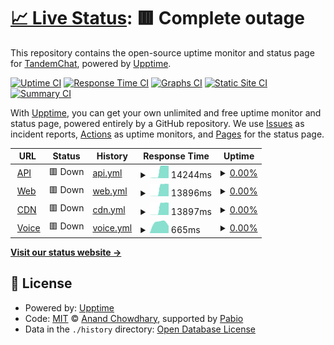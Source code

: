 # [📈 Live Status](https://status.tandemchat.ru): <!--live status--> **🟥 Complete outage**

This repository contains the open-source uptime monitor and status page for [TandemChat](https://status.tandemchat.ru), powered by [Upptime](https://github.com/upptime/upptime).

[![Uptime CI](https://github.com/TandemChat/status/workflows/Uptime%20CI/badge.svg)](https://github.com/TandemChat/status/actions?query=workflow%3A%22Uptime+CI%22)
[![Response Time CI](https://github.com/TandemChat/status/workflows/Response%20Time%20CI/badge.svg)](https://github.com/TandemChat/status/actions?query=workflow%3A%22Response+Time+CI%22)
[![Graphs CI](https://github.com/TandemChat/status/workflows/Graphs%20CI/badge.svg)](https://github.com/TandemChat/status/actions?query=workflow%3A%22Graphs+CI%22)
[![Static Site CI](https://github.com/TandemChat/status/workflows/Static%20Site%20CI/badge.svg)](https://github.com/TandemChat/status/actions?query=workflow%3A%22Static+Site+CI%22)
[![Summary CI](https://github.com/TandemChat/status/workflows/Summary%20CI/badge.svg)](https://github.com/TandemChat/status/actions?query=workflow%3A%22Summary+CI%22)

With [Upptime](https://upptime.js.org), you can get your own unlimited and free uptime monitor and status page, powered entirely by a GitHub repository. We use [Issues](https://github.com/TandemChat/status/issues) as incident reports, [Actions](https://github.com/TandemChat/status/actions) as uptime monitors, and [Pages](https://status.tandemchat.ru) for the status page.

<!--start: status pages-->
<!-- This summary is generated by Upptime (https://github.com/upptime/upptime) -->
<!-- Do not edit this manually, your changes will be overwritten -->
<!-- prettier-ignore -->
| URL | Status | History | Response Time | Uptime |
| --- | ------ | ------- | ------------- | ------ |
| <img alt="" src="https://icons.duckduckgo.com/ip3/app.tandemchat.ru.ico" height="13"> [API](https://app.tandemchat.ru/api) | 🟥 Down | [api.yml](https://github.com/TandemChat/status/commits/HEAD/history/api.yml) | <details><summary><img alt="Response time graph" src="./graphs/api/response-time-week.png" height="20"> 14244ms</summary><br><a href="https://status.tandemchat.ru/history/api"><img alt="Response time 2173" src="https://img.shields.io/endpoint?url=https%3A%2F%2Fraw.githubusercontent.com%2FTandemChat%2Fstatus%2FHEAD%2Fapi%2Fapi%2Fresponse-time.json"></a><br><a href="https://status.tandemchat.ru/history/api"><img alt="24-hour response time 19803" src="https://img.shields.io/endpoint?url=https%3A%2F%2Fraw.githubusercontent.com%2FTandemChat%2Fstatus%2FHEAD%2Fapi%2Fapi%2Fresponse-time-day.json"></a><br><a href="https://status.tandemchat.ru/history/api"><img alt="7-day response time 14244" src="https://img.shields.io/endpoint?url=https%3A%2F%2Fraw.githubusercontent.com%2FTandemChat%2Fstatus%2FHEAD%2Fapi%2Fapi%2Fresponse-time-week.json"></a><br><a href="https://status.tandemchat.ru/history/api"><img alt="30-day response time 3645" src="https://img.shields.io/endpoint?url=https%3A%2F%2Fraw.githubusercontent.com%2FTandemChat%2Fstatus%2FHEAD%2Fapi%2Fapi%2Fresponse-time-month.json"></a><br><a href="https://status.tandemchat.ru/history/api"><img alt="1-year response time 2173" src="https://img.shields.io/endpoint?url=https%3A%2F%2Fraw.githubusercontent.com%2FTandemChat%2Fstatus%2FHEAD%2Fapi%2Fapi%2Fresponse-time-year.json"></a></details> | <details><summary><a href="https://status.tandemchat.ru/history/api">0.00%</a></summary><a href="https://status.tandemchat.ru/history/api"><img alt="All-time uptime 42.45%" src="https://img.shields.io/endpoint?url=https%3A%2F%2Fraw.githubusercontent.com%2FTandemChat%2Fstatus%2FHEAD%2Fapi%2Fapi%2Fuptime.json"></a><br><a href="https://status.tandemchat.ru/history/api"><img alt="24-hour uptime 0.00%" src="https://img.shields.io/endpoint?url=https%3A%2F%2Fraw.githubusercontent.com%2FTandemChat%2Fstatus%2FHEAD%2Fapi%2Fapi%2Fuptime-day.json"></a><br><a href="https://status.tandemchat.ru/history/api"><img alt="7-day uptime 0.00%" src="https://img.shields.io/endpoint?url=https%3A%2F%2Fraw.githubusercontent.com%2FTandemChat%2Fstatus%2FHEAD%2Fapi%2Fapi%2Fuptime-week.json"></a><br><a href="https://status.tandemchat.ru/history/api"><img alt="30-day uptime 1.38%" src="https://img.shields.io/endpoint?url=https%3A%2F%2Fraw.githubusercontent.com%2FTandemChat%2Fstatus%2FHEAD%2Fapi%2Fapi%2Fuptime-month.json"></a><br><a href="https://status.tandemchat.ru/history/api"><img alt="1-year uptime 42.45%" src="https://img.shields.io/endpoint?url=https%3A%2F%2Fraw.githubusercontent.com%2FTandemChat%2Fstatus%2FHEAD%2Fapi%2Fapi%2Fuptime-year.json"></a></details>
| <img alt="" src="https://icons.duckduckgo.com/ip3/app.tandemchat.ru.ico" height="13"> [Web](https://app.tandemchat.ru) | 🟥 Down | [web.yml](https://github.com/TandemChat/status/commits/HEAD/history/web.yml) | <details><summary><img alt="Response time graph" src="./graphs/web/response-time-week.png" height="20"> 13896ms</summary><br><a href="https://status.tandemchat.ru/history/web"><img alt="Response time 1453" src="https://img.shields.io/endpoint?url=https%3A%2F%2Fraw.githubusercontent.com%2FTandemChat%2Fstatus%2FHEAD%2Fapi%2Fweb%2Fresponse-time.json"></a><br><a href="https://status.tandemchat.ru/history/web"><img alt="24-hour response time 19278" src="https://img.shields.io/endpoint?url=https%3A%2F%2Fraw.githubusercontent.com%2FTandemChat%2Fstatus%2FHEAD%2Fapi%2Fweb%2Fresponse-time-day.json"></a><br><a href="https://status.tandemchat.ru/history/web"><img alt="7-day response time 13896" src="https://img.shields.io/endpoint?url=https%3A%2F%2Fraw.githubusercontent.com%2FTandemChat%2Fstatus%2FHEAD%2Fapi%2Fweb%2Fresponse-time-week.json"></a><br><a href="https://status.tandemchat.ru/history/web"><img alt="30-day response time 3368" src="https://img.shields.io/endpoint?url=https%3A%2F%2Fraw.githubusercontent.com%2FTandemChat%2Fstatus%2FHEAD%2Fapi%2Fweb%2Fresponse-time-month.json"></a><br><a href="https://status.tandemchat.ru/history/web"><img alt="1-year response time 1453" src="https://img.shields.io/endpoint?url=https%3A%2F%2Fraw.githubusercontent.com%2FTandemChat%2Fstatus%2FHEAD%2Fapi%2Fweb%2Fresponse-time-year.json"></a></details> | <details><summary><a href="https://status.tandemchat.ru/history/web">0.00%</a></summary><a href="https://status.tandemchat.ru/history/web"><img alt="All-time uptime 42.45%" src="https://img.shields.io/endpoint?url=https%3A%2F%2Fraw.githubusercontent.com%2FTandemChat%2Fstatus%2FHEAD%2Fapi%2Fweb%2Fuptime.json"></a><br><a href="https://status.tandemchat.ru/history/web"><img alt="24-hour uptime 0.00%" src="https://img.shields.io/endpoint?url=https%3A%2F%2Fraw.githubusercontent.com%2FTandemChat%2Fstatus%2FHEAD%2Fapi%2Fweb%2Fuptime-day.json"></a><br><a href="https://status.tandemchat.ru/history/web"><img alt="7-day uptime 0.00%" src="https://img.shields.io/endpoint?url=https%3A%2F%2Fraw.githubusercontent.com%2FTandemChat%2Fstatus%2FHEAD%2Fapi%2Fweb%2Fuptime-week.json"></a><br><a href="https://status.tandemchat.ru/history/web"><img alt="30-day uptime 1.38%" src="https://img.shields.io/endpoint?url=https%3A%2F%2Fraw.githubusercontent.com%2FTandemChat%2Fstatus%2FHEAD%2Fapi%2Fweb%2Fuptime-month.json"></a><br><a href="https://status.tandemchat.ru/history/web"><img alt="1-year uptime 42.45%" src="https://img.shields.io/endpoint?url=https%3A%2F%2Fraw.githubusercontent.com%2FTandemChat%2Fstatus%2FHEAD%2Fapi%2Fweb%2Fuptime-year.json"></a></details>
| <img alt="" src="https://icons.duckduckgo.com/ip3/app.tandemchat.ru.ico" height="13"> [CDN](https://app.tandemchat.ru/autumn) | 🟥 Down | [cdn.yml](https://github.com/TandemChat/status/commits/HEAD/history/cdn.yml) | <details><summary><img alt="Response time graph" src="./graphs/cdn/response-time-week.png" height="20"> 13897ms</summary><br><a href="https://status.tandemchat.ru/history/cdn"><img alt="Response time 1327" src="https://img.shields.io/endpoint?url=https%3A%2F%2Fraw.githubusercontent.com%2FTandemChat%2Fstatus%2FHEAD%2Fapi%2Fcdn%2Fresponse-time.json"></a><br><a href="https://status.tandemchat.ru/history/cdn"><img alt="24-hour response time 19281" src="https://img.shields.io/endpoint?url=https%3A%2F%2Fraw.githubusercontent.com%2FTandemChat%2Fstatus%2FHEAD%2Fapi%2Fcdn%2Fresponse-time-day.json"></a><br><a href="https://status.tandemchat.ru/history/cdn"><img alt="7-day response time 13897" src="https://img.shields.io/endpoint?url=https%3A%2F%2Fraw.githubusercontent.com%2FTandemChat%2Fstatus%2FHEAD%2Fapi%2Fcdn%2Fresponse-time-week.json"></a><br><a href="https://status.tandemchat.ru/history/cdn"><img alt="30-day response time 3369" src="https://img.shields.io/endpoint?url=https%3A%2F%2Fraw.githubusercontent.com%2FTandemChat%2Fstatus%2FHEAD%2Fapi%2Fcdn%2Fresponse-time-month.json"></a><br><a href="https://status.tandemchat.ru/history/cdn"><img alt="1-year response time 1327" src="https://img.shields.io/endpoint?url=https%3A%2F%2Fraw.githubusercontent.com%2FTandemChat%2Fstatus%2FHEAD%2Fapi%2Fcdn%2Fresponse-time-year.json"></a></details> | <details><summary><a href="https://status.tandemchat.ru/history/cdn">0.00%</a></summary><a href="https://status.tandemchat.ru/history/cdn"><img alt="All-time uptime 42.50%" src="https://img.shields.io/endpoint?url=https%3A%2F%2Fraw.githubusercontent.com%2FTandemChat%2Fstatus%2FHEAD%2Fapi%2Fcdn%2Fuptime.json"></a><br><a href="https://status.tandemchat.ru/history/cdn"><img alt="24-hour uptime 0.00%" src="https://img.shields.io/endpoint?url=https%3A%2F%2Fraw.githubusercontent.com%2FTandemChat%2Fstatus%2FHEAD%2Fapi%2Fcdn%2Fuptime-day.json"></a><br><a href="https://status.tandemchat.ru/history/cdn"><img alt="7-day uptime 0.00%" src="https://img.shields.io/endpoint?url=https%3A%2F%2Fraw.githubusercontent.com%2FTandemChat%2Fstatus%2FHEAD%2Fapi%2Fcdn%2Fuptime-week.json"></a><br><a href="https://status.tandemchat.ru/history/cdn"><img alt="30-day uptime 1.38%" src="https://img.shields.io/endpoint?url=https%3A%2F%2Fraw.githubusercontent.com%2FTandemChat%2Fstatus%2FHEAD%2Fapi%2Fcdn%2Fuptime-month.json"></a><br><a href="https://status.tandemchat.ru/history/cdn"><img alt="1-year uptime 42.50%" src="https://img.shields.io/endpoint?url=https%3A%2F%2Fraw.githubusercontent.com%2FTandemChat%2Fstatus%2FHEAD%2Fapi%2Fcdn%2Fuptime-year.json"></a></details>
| <img alt="" src="https://icons.duckduckgo.com/ip3/vortex.rus-land.fun.ico" height="13"> [Voice](https://vortex.rus-land.fun) | 🟥 Down | [voice.yml](https://github.com/TandemChat/status/commits/HEAD/history/voice.yml) | <details><summary><img alt="Response time graph" src="./graphs/voice/response-time-week.png" height="20"> 665ms</summary><br><a href="https://status.tandemchat.ru/history/voice"><img alt="Response time 574" src="https://img.shields.io/endpoint?url=https%3A%2F%2Fraw.githubusercontent.com%2FTandemChat%2Fstatus%2FHEAD%2Fapi%2Fvoice%2Fresponse-time.json"></a><br><a href="https://status.tandemchat.ru/history/voice"><img alt="24-hour response time 0" src="https://img.shields.io/endpoint?url=https%3A%2F%2Fraw.githubusercontent.com%2FTandemChat%2Fstatus%2FHEAD%2Fapi%2Fvoice%2Fresponse-time-day.json"></a><br><a href="https://status.tandemchat.ru/history/voice"><img alt="7-day response time 665" src="https://img.shields.io/endpoint?url=https%3A%2F%2Fraw.githubusercontent.com%2FTandemChat%2Fstatus%2FHEAD%2Fapi%2Fvoice%2Fresponse-time-week.json"></a><br><a href="https://status.tandemchat.ru/history/voice"><img alt="30-day response time 557" src="https://img.shields.io/endpoint?url=https%3A%2F%2Fraw.githubusercontent.com%2FTandemChat%2Fstatus%2FHEAD%2Fapi%2Fvoice%2Fresponse-time-month.json"></a><br><a href="https://status.tandemchat.ru/history/voice"><img alt="1-year response time 574" src="https://img.shields.io/endpoint?url=https%3A%2F%2Fraw.githubusercontent.com%2FTandemChat%2Fstatus%2FHEAD%2Fapi%2Fvoice%2Fresponse-time-year.json"></a></details> | <details><summary><a href="https://status.tandemchat.ru/history/voice">0.00%</a></summary><a href="https://status.tandemchat.ru/history/voice"><img alt="All-time uptime 8.69%" src="https://img.shields.io/endpoint?url=https%3A%2F%2Fraw.githubusercontent.com%2FTandemChat%2Fstatus%2FHEAD%2Fapi%2Fvoice%2Fuptime.json"></a><br><a href="https://status.tandemchat.ru/history/voice"><img alt="24-hour uptime 0.00%" src="https://img.shields.io/endpoint?url=https%3A%2F%2Fraw.githubusercontent.com%2FTandemChat%2Fstatus%2FHEAD%2Fapi%2Fvoice%2Fuptime-day.json"></a><br><a href="https://status.tandemchat.ru/history/voice"><img alt="7-day uptime 0.00%" src="https://img.shields.io/endpoint?url=https%3A%2F%2Fraw.githubusercontent.com%2FTandemChat%2Fstatus%2FHEAD%2Fapi%2Fvoice%2Fuptime-week.json"></a><br><a href="https://status.tandemchat.ru/history/voice"><img alt="30-day uptime 1.38%" src="https://img.shields.io/endpoint?url=https%3A%2F%2Fraw.githubusercontent.com%2FTandemChat%2Fstatus%2FHEAD%2Fapi%2Fvoice%2Fuptime-month.json"></a><br><a href="https://status.tandemchat.ru/history/voice"><img alt="1-year uptime 8.69%" src="https://img.shields.io/endpoint?url=https%3A%2F%2Fraw.githubusercontent.com%2FTandemChat%2Fstatus%2FHEAD%2Fapi%2Fvoice%2Fuptime-year.json"></a></details>

<!--end: status pages-->

[**Visit our status website →**](https://status.tandemchat.ru)

## 📄 License

- Powered by: [Upptime](https://github.com/upptime/upptime)
- Code: [MIT](./LICENSE) © [Anand Chowdhary](https://anandchowdhary.com), supported by [Pabio](https://pabio.com)
- Data in the `./history` directory: [Open Database License](https://opendatacommons.org/licenses/odbl/1-0/)
